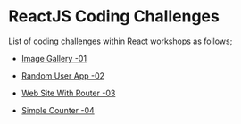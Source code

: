 # ReactJS Coding Challenges

List of coding challenges within React workshops as follows;

- [Image Gallery -01](./001-Image-Gallery-App/README.md)

- [Random User App -02](./002-Random-User-App/README.md)

- [Web Site With Router -03](./003-Clarusway-Website-Page-with-Router/Readme.md)

- [Simple Counter -04](./004-Simple-counter/Readme.md)



